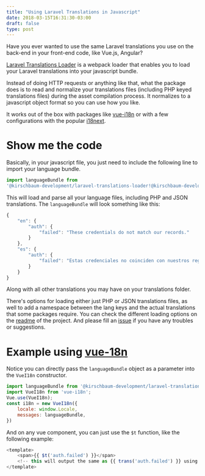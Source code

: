 ```yaml
---
title: "Using Laravel Translations in Javascript"
date: 2018-03-15T16:31:30-03:00
draft: false
type: post
---
```


Have you ever wanted to use the same Laravel translations you use on the back-end in your front-end code, like Vue.js, Angular?

[Laravel Translations Loader](https://github.com/kirschbaum-development/laravel-translations-loader) is a webpack loader that enables you to load your Laravel translations into your javascript bundle.

Instead of doing HTTP requests or anything like that, what the package does is to read and normalize your translations files (including PHP keyed translations files) during the asset compilation process. It normalizes to a javascript object format so you can use how you like.

It works out of the box with packages like [vue-i18n](https://kazupon.github.io/vue-i18n/en/) or with a few configurations with the popular [i18next](https://www.i18next.com/).

# Show me the code

Basically, in your javascript file, you just need to include the following line to import your language bundle.

```javascript
import languageBundle from
'@kirschbaum-development/laravel-translations-loader!@kirschbaum-development/laravel-translations-loader';
```

This will load and parse all your language files, including PHP and JSON translations. The `languageBundle` will look something like this:

```javascript
{
    "en": {
        "auth": {
            "failed": "These credentials do not match our records."
        }
    },
    "es": {
        "auth": {
            "failed": "Estas credenciales no coinciden con nuestros registros."
        }
    }
}
```

Along with all other translations you may have on your translations folder.

There's options for loading either just PHP or JSON translations files, as well to add a namespace between the lang keys and the actual translations that some packages require. You can check the different loading options on the [readme](https://github.com/kirschbaum-development/laravel-translations-loader) of the project. And please fill an [issue](https://github.com/kirschbaum-development/laravel-translations-loader/issues) if you have any troubles or suggestions.

# Example using [vue-18n](https://github.com/kazupon/vue-i18n)

Notice you can directly pass the `languageBundle` object as a parameter into the `VueI18n` constructor.

```javascript
import languageBundle from '@kirschbaum-development/laravel-translations-loader!@kirschbaum-development/laravel-translations-loader';
import VueI18n from 'vue-i18n';
Vue.use(VueI18n);
const i18n = new VueI18n({
    locale: window.Locale,
    messages: languageBundle,
})
```

And on any vue component, you can just use the `$t` function, like the following example:

```javascript
<template>
    <span>{{ $t('auth.failed') }}</span>
    <!-- this will output the same as {{ trans('auth.failed') }} using Laravel -->
</template>
```
